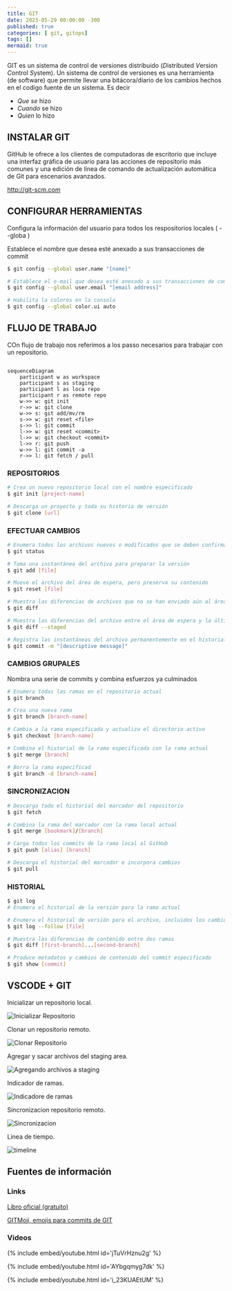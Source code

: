 ```yaml
---
title: GIT
date: 2023-05-29 00:00:00 -300
published: true
categories: [ git, gitops]
tags: []
mermaid: true
---
```

GIT es un sistema de control de versiones distribuido (*D*istributed *V*ersion *C*ontrol *S*ystem).
Un sistema de control de versiones es una herramienta (de software) que permite llevar una bitácora/diario de los cambios hechos en el codigo fuente de un sistema. Es decir
- *Que se* hizo
- *Cuando* se hizo
- *Quien* lo hizo

## INSTALAR GIT

GitHub le ofrece a los clientes de computadoras de escritorio que incluye una interfaz gráfica de usuario para las acciones de repositorio más comunes y una edición de línea de comando de actualización automática de Git para escenarios avanzados.

http://git-scm.com

## CONFIGURAR HERRAMIENTAS

Configura la información del usuario para todos los respositorios locales ( --globa )

Establece el nombre que desea esté anexado a sus transacciones de commit

```bash
$ git config --global user.name "[name]"
```

```bash
# Establece el e-mail que desea esté anexado a sus transacciones de commit
$ git config --global user.email "[email address]"
```

```bash
# Habilita la colores en la consola
$ git config --global color.ui auto
```

## FLUJO DE TRABAJO

COn flujo de trabajo nos referimos a los passo necesarios para trabajar con un repositorio.

```mermaid

sequenceDiagram
    participant w as workspace
    participant s as staging
    participant l as loca repo
    participant r as remote repo
    w->> w: git init
    r->> w: git clone
    w->> s: git add/mv/rm
    s->> w: git reset <file>
    s->> l: git commit
    l->> w: git reset <commit>
    l->> w: git checkout <commit>
    l->> r: git push
    w->> l: git commit -a
    r->> l: git fetch / pull
```

### REPOSITORIOS

```bash
# Crea un nuevo repositorio local con el nombre especificado
$ git init [project-name]
```

```bash
# Descarga un proyecto y toda su historia de versión
$ git clone [url]
```

### EFECTUAR CAMBIOS

```bash
# Enumera todos los archivos nuevos o modificados que se deben confirmar
$ git status
```

```bash
# Toma una instantánea del archivo para preparar la versión
$ git add [file]
```

```bash
# Mueve el archivo del área de espera, pero preserva su contenido
$ git reset [file]
```

```bash
# Muestra las diferencias de archivos que no se han enviado aún al área de espera
$ git diff
```

```bash
# Muestra las diferencias del archivo entre el área de espera y la última versión del archivo
$ git diff --staged
```

```bash
# Registra las instantáneas del archivo permanentemente en el historial de versión
$ git commit -m "[descriptive message]"
```

### CAMBIOS GRUPALES

Nombra una serie de commits y combina esfuerzos ya culminados

```bash
# Enumera todas las ramas en el repositorio actual
$ git branch
```

```bash
# Crea una nueva rama
$ git branch [branch-name]
```

```bash
# Cambia a la rama especificada y actualiza el directorio activo
$ git checkout [branch-name]
```

```bash
# Combina el historial de la rama especificada con la rama actual
$ git merge [branch]
```

```bash
# Borra la rama especificad
$ git branch -d [branch-name]
```

### SINCRONIZACION

```bash
# Descarga todo el historial del marcador del repositorio
$ git fetch
```

```bash
# Combina la rama del marcador con la rama local actual
$ git merge [bookmark]/[branch]
```

```bash
# Carga todos los commits de la rama local al GitHub
$ git push [alias] [branch]
```

```bash
# Descarga el historial del marcador e incorpora cambios
$ git pull
```

### HISTORIAL

```bash
$ git log
# Enumera el historial de la versión para la rama actual
```

```bash
# Enumera el historial de versión para el archivo, incluidos los cambios de nombre
$ git log --follow [file]
```

```bash
# Muestra las diferencias de contenido entre dos ramas
$ git diff [first-branch]...[second-branch]
```

```bash
# Produce metadatos y cambios de contenido del commit especificado
$ git show [commit]
```

## VSCODE + GIT

Inicializar un repositorio local.

![Inicializar Repositorio](/assets/img/2023/GIT/scm-init-publish.png)

Clonar un repositorio remoto.

![Clonar Repositorio](/assets/img/2023/GIT/github-clone.png)

Agregar y sacar archivos del staging area.

![Agregando archivos a staging](/assets/img/2023/GIT/scm-staging.png)

Indicador de ramas.

![Indicadore de ramas](/assets/img/2023/GIT/branch-indicator.png)

Sincronizacion repositorio remoto.

![Sincronizacion](/assets/img/2023/GIT/sync.png)

Linea de tiempo.

![timeline](/assets/img/2023/GIT/timeline.png)


## Fuentes de información

### Links

[Libro oficial (gratuito)](https://git-scm.com/book/es/v2)

[GITMoji, emojis para commits de GIT](https://gitmoji.dev/)


### Videos


{% include embed/youtube.html id='jTuVrHznu2g' %}

{% include embed/youtube.html id='AYbgqmyg7dk' %}

{% include embed/youtube.html id='i_23KUAEtUM' %}
